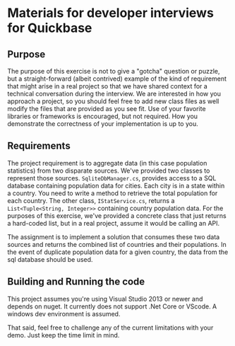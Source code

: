 # Materials for developer interviews for Quickbase

## Purpose
The purpose of this exercise is not to give a "gotcha" question or puzzle, but a straight-forward (albeit contrived)
example of the kind of requirement that might arise in a real project so that we have shared context for a technical 
conversation during the interview. We are interested in how you approach a project, so you should feel free to add new 
class files as well modify the files that are provided as you see fit. Use of your favorite libraries or frameworks is
encouraged, but not required. How you demonstrate the correctness of your implementation is up to you.

## Requirements
The project requirement is to aggregate data (in this case population statistics) from two disparate sources.
We've provided two classes to represent those sources. `SqliteDbManager.cs`, provides access to a SQL database containing population
data for cities.  Each city is in a state within a country.  You need to write a method to retrieve the total
population for each country.  The other class, `IStatService.cs`, returns a `List<Tuple<String, Integer>>` containing 
country population data. For the purposes of this exercise, we've provided a concrete class that just returns a 
hard-coded list, but in a real project, assume it would be calling an API.

The assignment is to implement a solution that consumes these two data sources and returns the combined list of
countries and their populations. In the event of duplicate population data for a given country, the data from
the sql database should be used. 

## Building and Running the code

This project assumes you're using Visual Studio 2013 or newer and depends on nuget.  It currently does not 
support .Net Core or VScode.  A windows dev environment is assumed.  

That said, feel free to challenge any of the current limitations with your demo.  Just keep the time limit in mind.
